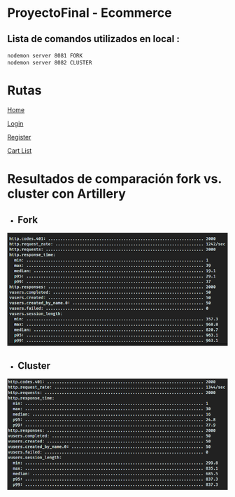 # ProyectoFinal - Ecommerce

## Lista de comandos utilizados en local :

```
nodemon server 8081 FORK
nodemon server 8082 CLUSTER

```

# Rutas

[Home](https://ecomcerce-32125.up.railway.app/)

[Login](https://ecomcerce-32125.up.railway.app/auth/login)

[Register](https://ecomcerce-32125.up.railway.app/auth/register)

[Cart List](https://ecomcerce-32125.up.railway.app/cart)


#

# Resultados de comparación fork vs. cluster con Artillery

* ## **Fork**
![result_fork](public/images/artillery_fork.png)

* ## **Cluster**
![result_fork](public/images/artillery_cluster.png)


